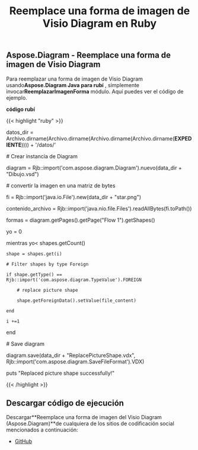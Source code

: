 ﻿---
title: Reemplace una forma de imagen de Visio Diagram en Ruby
type: docs
weight: 60
url: /es/java/replace-a-picture-shape-of-the-visio-diagram-in-ruby/
---
## **Aspose.Diagram - Reemplace una forma de imagen de Visio Diagram**
 Para reemplazar una forma de imagen de Visio Diagram usando**Aspose.Diagram Java para rubí** , simplemente invocar**ReemplazarImagenForma** módulo. Aquí puedes ver el código de ejemplo.

**código rubí**

{{< highlight "ruby" >}}

 datos_dir = Archivo.dirname(Archivo.dirname(Archivo.dirname(Archivo.dirname(__EXPEDIENTE__)))) + '/datos/'

\# Crear instancia de Diagram

diagram = Rjb::import('com.aspose.diagram.Diagram').nuevo(data_dir + "Dibujo.vsd")

\# convertir la imagen en una matriz de bytes

fi = Rjb::import('java.io.File').new(data_dir + "star.png")

contenido_archivo = Rjb::import('java.nio.file.Files').readAllBytes(fi.toPath())

formas = diagram.getPages().getPage("Flow 1").getShapes()

yo = 0

 mientras yo< shapes.getCount()

    shape = shapes.get(i)

    # Filter shapes by type Foreign

    if shape.getType() == Rjb::import('com.aspose.diagram.TypeValue').FOREIGN

        # replace picture shape

        shape.getForeignData().setValue(file_content)

    end

    i +=1

end

\# Save diagram

diagram.save(data_dir + "ReplacePictureShape.vdx", Rjb::import('com.aspose.diagram.SaveFileFormat').VDX)

puts "Replaced picture shape successfully!"

{{< /highlight >}}
## **Descargar código de ejecución**
 Descargar**Reemplace una forma de imagen del Visio Diagram (Aspose.Diagram)**de cualquiera de los sitios de codificación social mencionados a continuación:

- [GitHub](https://github.com/asposediagram/Aspose.Diagram-for-Java/blob/master/Plugins/Aspose_Diagram_Java_for_Ruby/lib/asposediagramjava/Shapes/replacepictureshape.rb)
